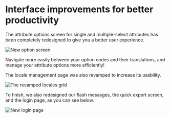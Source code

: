 # Interface improvements for better productivity

The attribute options screen for single and multiple-select attributes has been completely redesigned to give you a better user experience.

![New option screen](../img/new-option-screen.png)

Navigate more easily between your option codes and their translations, and manage your attribute options more efficiently!

The locale management page was also revamped to increase its usability.

![The revamped locales grid](../img/activated-locales-grid.png)

To finish, we also redesigned our flash messages, the quick export screen, and the login page, as you can see below.

![New login page](../img/new-login-page.png)
